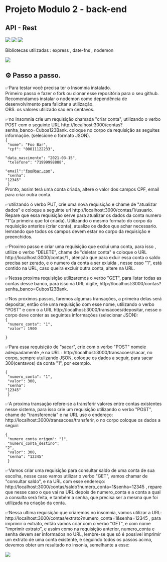 
# Projeto Modulo 2 - back-end
## API - Rest

![](https://img.shields.io/badge/JavaScript-323330?style=for-the-badge&logo=javascript&logoColor=F7DF1E)
![](https://img.shields.io/badge/Node%20js-339933?style=for-the-badge&logo=nodedotjs&logoColor=white)
![](https://img.shields.io/badge/npm-CB3837?style=for-the-badge&logo=npm&logoColor=white)

Bibliotecas utilizadas : express , date-fns , nodemon

![](https://img.shields.io/badge/Express%20js-000000?style=for-the-badge&logo=express&logoColor=white)

## ⚙️ Passo a passo.

✅Para testar você precisa ter o Insomnia instalado.<br>
Primeiro passo e fazer o fork ou clonar esse repositória para o seu github.<br>
Recomendamos instalar o nodemon como dependência de desenvolvimento para falicitar a utilização.<br>
OBS. os valores utilizado sao em centavos.<br>

✅no Insomnia crie um requisição chamada "criar conta", utilizando o verbo POST com o seguinte URL http://localhost:3000/contas?senha_banco=Cubos123Bank.
 coloque no corpo da requisição as seguites informaçõe. (selecione o formato JSON).<br>
 <code>{<br>
 "nome": "Foo Bar", <br>
 "cpf": "00011122233",<br>
 "data_nascimento": "2021-03-15",<br>
 "telefone": "71999998888",<br>
 "email":"foo@bar.com",<br>
 "senha": "12345"<br>
}<br></code>
Pronto, assim terá uma conta criada, altere o valor dos campos CPF, email para criar outra conta.

✅utilizando o verbo PUT, crie uma nova requisição e chame de "atualizar dados" e coloque a seguinte url http://localhost:3000/contas/1/usuario.
Repare que essa requisição serve para atualizar os dados da conta numero "1"(a primeira que foi criada).
Utilizando o mesmo formato do corpo da requisição anterios (criar conta), atualize os dados que achar necessario.
lemrando que todos os campos devem estar no corpo da requisição e preenchidos.

✅Proximo passo e criar uma requisição que exclui uma conta, para isso , utilize o verbo "DELETE", chame de "deletar conta" e coloque o URL http://localhost:3000/contas/1 , atenção que para exluir essa conta o saldo precisa ser zerado, e o numero da conta a ser exluída , nesse caso  "1", está contido na URL, caso queira excluir outra conta, altere na URL.

✅Nessa proxima requisição utilizaremos o verbo "GET", para listar todas as contas desse banco, para isso na URL digite, http://localhost:3000/contas?senha_banco=Cubos123Bank.

✅Nos proximos passos, faremos algumas transações, a primeira delas será depositar, então crie uma requisição com esse nome, utilizando o verbo "POST" e com o a URL http://localhost:3000/transacoes/depositar, nesse o corpo deve conter as seguintes informações (selecionar JSON):<br>
<code>{<br>
	"numero_conta": "1",<br>
	"valor": 1900<br>
}</code><br>

✅Para essa requisição de "sacar", crie com o verbo "POST" nomeie adequadamente ,e na URL : http://localhost:3000/transacoes/sacar, no corpo, sempre utulizando JSON, coloque os dados a seguir, para sacar 300(centavos) da conta "1", por exemplo. <br>

<code>{<br>
	"numero_conta": "1",<br>
	"valor": 300,<br>
    "senha": "12345"<br>
}</code><br>

✅A proxima transação refere-se a transferir valores entre contas existentes nesse sistema, para isso crie um requisição  utilizando o verbo "POST", chame de "transferencia" e na URL use o endereço: http://localhost:3000/transacoes/transferir, o no corpo coloque os dados a seguir:<br>

<code>{<br>
	"numero_conta_origem": "1",<br>
	"numero_conta_destino": "2",<br>
	"valor": 300,<br>
	"senha": "12345"<br>
}</code><br>

✅Vamos criar uma requisição para consultar saldo de uma conta de sua escolha, nesse caso vamos utilizar o verbo "GET", vamos chamar de "consultar saldo",  e na URL com esse endereço: http://localhost:3000/contas/saldo?numero_conta=1&senha=12345 , repare que nesse caso o que vai na URL depois de numero_conta e a conta a qual a consulta será feita, e também a senha, que precisa ser a mesma que foi utilizada na criação da conta.

✅Nessa ultima requisição que criaremos no insomnia, vamos utilizar a URL: http://localhost:3000/contas/extrato?numero_conta=1&senha=12345 , para imprimir o extrato, então vamos criar com o verbo "GET", e com nome "imprimir extrato", e assim como na requisição anterior, numero_conta e senha devem ser informados no URL, lembre-se que só é possivel imprimir um extrato de uma conta existente, e seguindo todos os passos acima, devemos obter um resultado no insonia, semelhante a esse:

<img src="\desafio-backend-modulo-02-sistema-bancario-b2b-ifood-t07\insomnia.png">

 	

